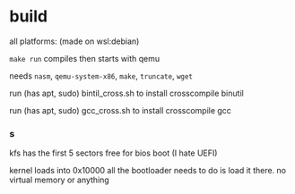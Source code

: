 # build
all platforms: (made on wsl:debian)

```make run``` compiles then starts with qemu

needs ``nasm``, ``qemu-system-x86``, ``make``, ``truncate``, ``wget``

run (has apt, sudo) bintil_cross.sh to install crosscompile binutil

run (has apt, sudo) gcc_cross.sh to install crosscompile gcc

### s

kfs has the first 5 sectors free for bios boot (I hate UEFI)

kernel loads into 0x10000 all the bootloader needs to do is load it there. no virtual memory or anything